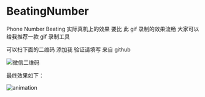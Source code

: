 # BeatingNumber
Phone Number Beating 
实际真机上的效果 要比 此 gif 录制的效果流畅 大家可以给我推荐一款 gif 录制工具

可以扫下面的二维码 添加我 验证请填写 来自 github


![微信二维码](https://s3.amazonaws.com/f.cl.ly/items/3n3j3R2y3U3f2c0R1H0f/%E5%BE%AE%E4%BF%A1%E4%BA%8C%E7%BB%B4%E7%A0%81.png?v=40b41f9f)

最终效果如下：


![animation](https://s3.amazonaws.com/f.cl.ly/items/1h082p1R2F302f1e3g3P/beatingnumber.gif?v=6590f0fa)
